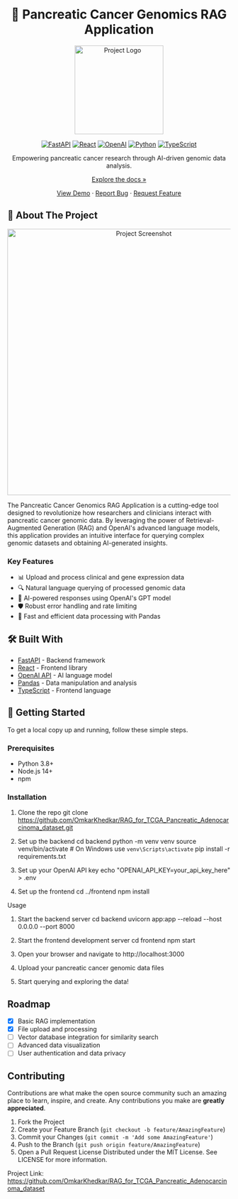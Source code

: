 <div align="center">

# 🧬 Pancreatic Cancer Genomics RAG Application

<img src="https://ibb.co/MMqqY0W" alt="Project Logo" width="200"/>

[![FastAPI](https://img.shields.io/badge/FastAPI-005571?style=for-the-badge&logo=fastapi)](https://fastapi.tiangolo.com/)
[![React](https://img.shields.io/badge/React-20232A?style=for-the-badge&logo=react&logoColor=61DAFB)](https://reactjs.org/)
[![OpenAI](https://img.shields.io/badge/OpenAI-412991?style=for-the-badge&logo=openai&logoColor=white)](https://openai.com/)
[![Python](https://img.shields.io/badge/Python-3776AB?style=for-the-badge&logo=python&logoColor=white)](https://www.python.org/)
[![TypeScript](https://img.shields.io/badge/TypeScript-007ACC?style=for-the-badge&logo=typescript&logoColor=white)](https://www.typescriptlang.org/)

Empowering pancreatic cancer research through AI-driven genomic data analysis.

[Explore the docs »](https://github.com/yourusername/pancreatic-cancer-genomics-rag)

[View Demo](https://your-demo-link.com) · [Report Bug](https://github.com/OmkarKhedkar/RAG_for_TCGA_Pancreatic_Adenocarcinoma_dataset/issues) · [Request Feature](https://github.com/OmkarKhedkar/RAG_for_TCGA_Pancreatic_Adenocarcinoma_dataset/issues)

</div>

## 🌟 About The Project

<p align="center">
  <img src="https://your-image-url-here.com/project-screenshot.png" alt="Project Screenshot" width="600"/>
</p>

The Pancreatic Cancer Genomics RAG Application is a cutting-edge tool designed to revolutionize how researchers and clinicians interact with pancreatic cancer genomic data. By leveraging the power of Retrieval-Augmented Generation (RAG) and OpenAI's advanced language models, this application provides an intuitive interface for querying complex genomic datasets and obtaining AI-generated insights.

### Key Features

- 📊 Upload and process clinical and gene expression data
- 🔍 Natural language querying of processed genomic data
- 🧠 AI-powered responses using OpenAI's GPT model
- 🛡️ Robust error handling and rate limiting
- 🚀 Fast and efficient data processing with Pandas

## 🛠️ Built With

* [FastAPI](https://fastapi.tiangolo.com/) - Backend framework
* [React](https://reactjs.org/) - Frontend library
* [OpenAI API](https://openai.com/api/) - AI language model
* [Pandas](https://pandas.pydata.org/) - Data manipulation and analysis
* [TypeScript](https://www.typescriptlang.org/) - Frontend language

## 🚀 Getting Started

To get a local copy up and running, follow these simple steps.

### Prerequisites

* Python 3.8+
* Node.js 14+
* npm

### Installation

1. Clone the repo
   git clone https://github.com/OmkarKhedkar/RAG_for_TCGA_Pancreatic_Adenocarcinoma_dataset.git
2. Set up the backend
  cd backend
python -m venv venv
  source venv/bin/activate  # On Windows use `venv\Scripts\activate`
  pip install -r requirements.txt

3. Set up your OpenAI API key
  echo "OPENAI_API_KEY=your_api_key_here" > .env

4. Set up the frontend
  cd ../frontend
  npm install


Usage

1. Start the backend server
  cd backend
  uvicorn app:app --reload --host 0.0.0.0 --port 8000

2. Start the frontend development server
  cd frontend
  npm start

3. Open your browser and navigate to http://localhost:3000
4. Upload your pancreatic cancer genomic data files
5. Start querying and exploring the data!

## Roadmap

- [x] Basic RAG implementation
- [x] File upload and processing
- [ ] Vector database integration for similarity search
- [ ] Advanced data visualization
- [ ] User authentication and data privacy

## Contributing

Contributions are what make the open source community such an amazing place to learn, inspire, and create. Any contributions you make are **greatly appreciated**.

1. Fork the Project
2. Create your Feature Branch (`git checkout -b feature/AmazingFeature`)
3. Commit your Changes (`git commit -m 'Add some AmazingFeature'`)
4. Push to the Branch (`git push origin feature/AmazingFeature`)
5. Open a Pull Request
License
Distributed under the MIT License. See LICENSE for more information.

Project Link: https://github.com/OmkarKhedkar/RAG_for_TCGA_Pancreatic_Adenocarcinoma_dataset
